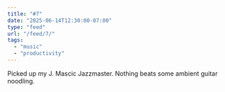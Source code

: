 ```yaml
---
title: "#7"
date: "2025-06-14T12:30:00-07:00"
type: "feed"
url: "/feed/7/"
tags:
  - "music"
  - "productivity"
---
```


Picked up my J. Mascic Jazzmaster. Nothing beats some ambient guitar noodling.
